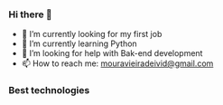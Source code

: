 ### Hi there 👋

- 🔭 I’m currently looking for my first job
- 🌱 I’m currently learning Python
- 🤔 I’m looking for help with Bak-end development
- 📫 How to reach me: mouravieiradeivid@gmail.com

### Best technologies
<div>
  <i class="devicon-python-plain"></i>   
</div>
